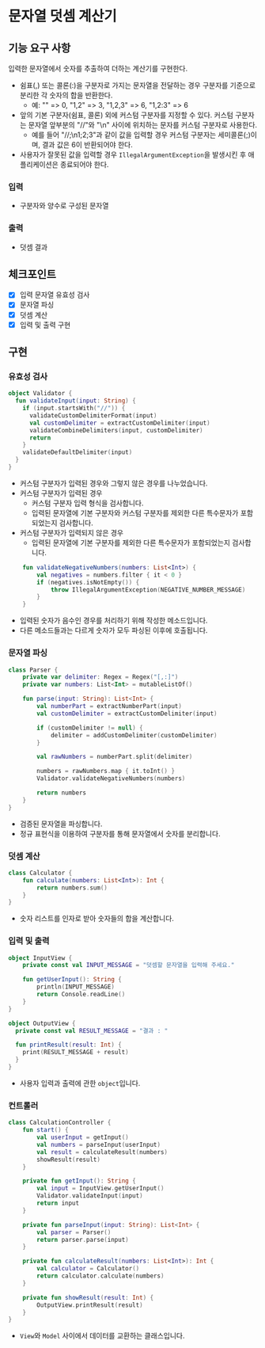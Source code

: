 # 문자열 덧셈 계산기
## 기능 요구 사항
입력한 문자열에서 숫자를 추출하여 더하는 계산기를 구현한다.
- 쉼표(,) 또는 콜론(:)을 구분자로 가지는 문자열을 전달하는 경우 구분자를 기준으로 분리한 각 숫자의 합을 반환한다.
  - 예: "" => 0, "1,2" => 3, "1,2,3" => 6, "1,2:3" => 6
- 앞의 기본 구분자(쉼표, 콜론) 외에 커스텀 구분자를 지정할 수 있다. 커스텀 구분자는 문자열 앞부분의 "//"와 "\n" 사이에 위치하는 문자를 커스텀 구분자로 사용한다.
  - 예를 들어 "//;\n1;2;3"과 같이 값을 입력할 경우 커스텀 구분자는 세미콜론(;)이며, 결과 값은 6이 반환되어야 한다.
- 사용자가 잘못된 값을 입력할 경우 `IllegalArgumentException`을 발생시킨 후 애플리케이션은 종료되어야 한다.

### 입력
- 구분자와 양수로 구성된 문자열
### 출력
- 덧셈 결과
## 체크포인트
- [x] 입력 문자열 유효성 검사
- [x] 문자열 파싱
- [x] 덧셈 계산
- [x] 입력 및 출력 구현

## 구현
### 유효성 검사
```kotlin
object Validator {
  fun validateInput(input: String) {
    if (input.startsWith("//")) {
      validateCustomDelimiterFormat(input)
      val customDelimiter = extractCustomDelimiter(input)
      validateCombineDelimiters(input, customDelimiter)
      return
    }
    validateDefaultDelimiter(input)
  }
}
```
- 커스텀 구분자가 입력된 경우와 그렇지 않은 경우를 나누었습니다.
- 커스텀 구분자가 입력된 경우
  - 커스텀 구분자 입력 형식을 검사합니다.
  - 입력된 문자열에 기본 구분자와 커스텀 구분자를 제외한 다른 특수문자가 포함되었는지 검사합니다.
- 커스텀 구분자가 입력되지 않은 경우
  - 입력된 문자열에 기본 구분자를 제외한 다른 특수문자가 포함되었는지 검사합니다.

```kotlin
    fun validateNegativeNumbers(numbers: List<Int>) {
        val negatives = numbers.filter { it < 0 }
        if (negatives.isNotEmpty()) {
            throw IllegalArgumentException(NEGATIVE_NUMBER_MESSAGE)
        }
    }
```
- 입력된 숫자가 음수인 경우를 처리하기 위해 작성한 메소드입니다.
- 다른 메소드들과는 다르게 숫자가 모두 파싱된 이후에 호출됩니다.

### 문자열 파싱
```kotlin
class Parser {
    private var delimiter: Regex = Regex("[,:]")
    private var numbers: List<Int> = mutableListOf()

    fun parse(input: String): List<Int> {
        val numberPart = extractNumberPart(input)
        val customDelimiter = extractCustomDelimiter(input)

        if (customDelimiter != null) {
            delimiter = addCustomDelimiter(customDelimiter)
        }

        val rawNumbers = numberPart.split(delimiter)

        numbers = rawNumbers.map { it.toInt() }
        Validator.validateNegativeNumbers(numbers)

        return numbers
    }
}
```
- 검증된 문자열을 파싱합니다.
- 정규 표현식을 이용하여 구분자를 통해 문자열에서 숫자를 분리합니다.

### 덧셈 계산
```kotlin
class Calculator {
    fun calculate(numbers: List<Int>): Int {
        return numbers.sum()
    }
}
```
- 숫자 리스트를 인자로 받아 숫자들의 합을 계산합니다.

### 입력 및 출력
```kotlin
object InputView {
    private const val INPUT_MESSAGE = "덧셈할 문자열을 입력해 주세요."

    fun getUserInput(): String {
        println(INPUT_MESSAGE)
        return Console.readLine()
    }
}

object OutputView {
  private const val RESULT_MESSAGE = "결과 : "

  fun printResult(result: Int) {
    print(RESULT_MESSAGE + result)
  }
}
```
- 사용자 입력과 출력에 관한 `object`입니다.

### 컨트롤러
```kotlin
class CalculationController {
    fun start() {
        val userInput = getInput()
        val numbers = parseInput(userInput)
        val result = calculateResult(numbers)
        showResult(result)
    }

    private fun getInput(): String {
        val input = InputView.getUserInput()
        Validator.validateInput(input)
        return input
    }

    private fun parseInput(input: String): List<Int> {
        val parser = Parser()
        return parser.parse(input)
    }

    private fun calculateResult(numbers: List<Int>): Int {
        val calculator = Calculator()
        return calculator.calculate(numbers)
    }

    private fun showResult(result: Int) {
        OutputView.printResult(result)
    }
}
```
- `View`와 `Model` 사이에서 데이터를 교환하는 클래스입니다.
